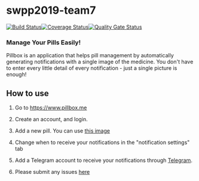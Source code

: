 

# swpp2019-team7
[![Build Status](https://travis-ci.org/swsnu/swpp2019-team7.svg?branch=dev%2Fworking_test)](https://travis-ci.org/swsnu/swpp2019-team7)[![Coverage Status](https://coveralls.io/repos/github/swsnu/swpp2019-team7/badge.png?branch=dev/working_test&service=github)](https://coveralls.io/github/swsnu/swpp2019-team7?branch=dev/working_test&service=github)[![Quality Gate Status](https://sonarcloud.io/api/project_badges/measure?project=swsnu_swpp2019-team7&metric=alert_status)](https://sonarcloud.io/dashboard?id=swsnu_swpp2019-team7)


### Manage Your Pills Easily!
Pillbox is an application that helps pill management by automatically generating notifications with a single image of the medicine. You don't have to enter every little detail of every notification - just a single picture is enough!

## How to use
1. Go to https://www.pillbox.me

2. Create an account, and login. 

3. Add a new pill. You can use [this image](https://github.com/swsnu/swpp2019-team7/blob/dev/working_test/backend/test_media/image/default_pill_image.jpg)

4. Change when to receive your notifications in the "notification settings" tab

5. Add a Telegram account to receive your notifications through [Telegram](https://telegram.org/). 

6. Please submit any issues [here](https://github.com/swsnu/swpp2019-team7/issues)

